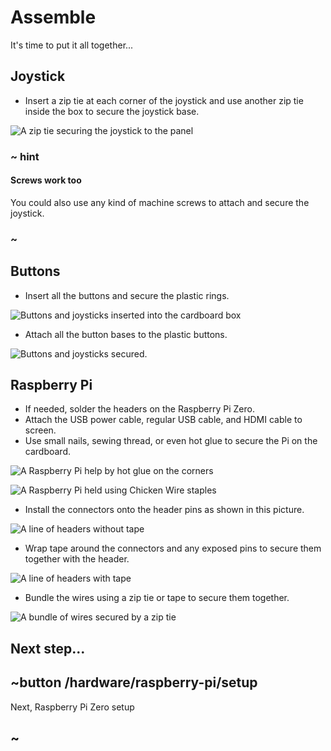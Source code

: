 # Assemble

It's time to put it all together...

## Joystick

* Insert a zip tie at each corner of the joystick and use another zip tie inside the box to secure the joystick base.

![A zip tie securing the joystick to the panel](/static/hardware/raspberry-pi/cardboard-control-panel/zip.jpg)

### ~ hint

#### Screws work too

You could also use any kind of machine screws to attach and secure the joystick.

### ~

## Buttons

* Insert all the buttons and secure the plastic rings.

![Buttons and joysticks inserted into the cardboard box](/static/hardware/raspberry-pi/cardboard-control-panel/buttons.jpg)

* Attach all the button bases to the plastic buttons.

![Buttons and joysticks secured.](/static/hardware/raspberry-pi/cardboard-control-panel/wired.jpg)

## Raspberry Pi

* If needed, solder the headers on the Raspberry Pi Zero.
* Attach the USB power cable, regular USB cable, and HDMI cable to screen.
* Use small nails, sewing thread, or even hot glue to secure the Pi on the cardboard.

![A Raspberry Pi help by hot glue on the corners](/static/hardware/raspberry-pi/cardboard-control-panel/gluecorners.jpg)

![A Raspberry Pi held using Chicken Wire staples](/static/hardware/raspberry-pi/cardboard-control-panel/pi.jpg)

* Install the connectors onto the header pins as shown in this picture.

![A line of headers without tape](/static/hardware/raspberry-pi/cardboard-control-panel/headersloose.jpg)

* Wrap tape around the connectors and any exposed pins to secure them together with the header.

![A line of headers with tape](/static/hardware/raspberry-pi/cardboard-control-panel/headerstaped.jpg)

* Bundle the wires using a zip tie or tape to secure them together.

![A bundle of wires secured by a zip tie](/static/hardware/raspberry-pi/cardboard-control-panel/ziptiecables.jpg)

## Next step...

## ~button /hardware/raspberry-pi/setup

Next, Raspberry Pi Zero setup

## ~
